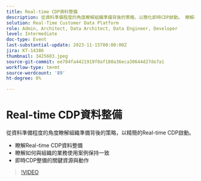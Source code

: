 ```yaml
---
title: Real-time CDP資料整備
description: 從資料準備程度的角度瞭解組織準備背後的策略，以簡化即時CDP啟動。 瞭解即時CDP資料整備，並瞭解如何作為組織調整業務使用案例針對即時CDP整備的關鍵資源和操作
solution: Real-Time Customer Data Platform
role: Admin, Architect, Data Architect, Data Engineer, Developer
level: Intermediate
doc-type: Event
last-substantial-update: 2023-11-15T00:00:00Z
jira: KT-14386
thumbnail: 3425603.jpeg
source-git-commit: ee784fa4421919f0af180a36eca30644d27de7a1
workflow-type: tm+mt
source-wordcount: '89'
ht-degree: 0%

---
```



# Real-time CDP資料整備

從資料準備程度的角度瞭解組織準備背後的策略，以精簡的Real-time CDP啟動。

* 瞭解Real-time CDP資料整備
* 瞭解如何與組織的業務使用案例保持一致
* 即時CDP整備的關鍵資源與動作

>[!VIDEO](https://video.tv.adobe.com/v/3425603/?learn=on)